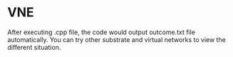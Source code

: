 # VNE
After executing .cpp file, the code would output outcome.txt file automatically.
You can try other substrate and virtual networks to view the different situation.

